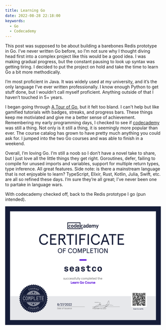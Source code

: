 ```yaml
---
title: Learning Go
date: 2022-08-28 22:18:00
keywords:
  - Go
  - Codecademy 
---
```


This post was supposed to be about building a barebones Redis prototype in Go. I’ve never written Go before, so I’m not sure why I thought diving head first into a complex project like this would be a good idea. I was making gradual progress, but the constant pausing to look up syntax was getting tiring. I decided to put the project on hold and take the time to learn Go a bit more methodically. 

I’m most proficient in Java. It was widely used at my university, and it’s the only language I’ve ever written professionally. I know enough Python to get stuff done, but I wouldn’t call myself proficient. Anything outside of that I haven’t touched in 5+ years.

I began going through [A Tour of Go](https://go.dev/tour/list), but it felt too bland. I can't help but like gamified tutorials with badges, streaks, and progress bars. These things keep me motiviated and give me a better sense of achievement. Remembering my early programming days, I checked to see if [codecademy](https://www.codecademy.com) was still a thing. Not only is it still a thing, it is seemingly more popular than ever. The course catalog has grown to have pretty much anything you could ask for. I jumped into the two Go courses and was able to finish in a weekend.

Overall, I’m loving Go. I’m still a noob so I don’t have a novel take to share, but I just love all the little things they get right. Goroutines, defer, failing to compile for unused imports and variables, support for multiple return types, type inference. All great features. Side note: is there a mainstream language that is not enjoyable to learn? TypeScript, Elixir, Rust, Kotlin, Julia, Swift, etc. are all so refined these days. I’m sure they’re all great; I’ve never been one to partake in language wars.

With codecademy checked off, back to the Redis prototype I go (pun intended).

 ![Certificate](images/learning-go-certificate.png)
